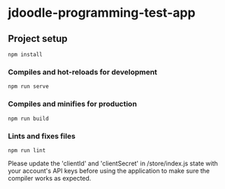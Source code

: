 # jdoodle-programming-test-app

## Project setup
```
npm install
```

### Compiles and hot-reloads for development
```
npm run serve
```

### Compiles and minifies for production
```
npm run build
```

### Lints and fixes files
```
npm run lint
```

Please update the 'clientId' and 'clientSecret' in /store/index.js state with your account's API keys before using the application to make sure the compiler works as expected.
